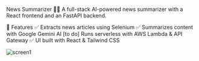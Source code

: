 News Summarizer 📰✨
A full-stack AI-powered news summarizer with a React frontend and an FastAPI backend.

🚀 Features
✅ Extracts news articles using Selenium
✅ Summarizes content with Google Gemini AI
[to do] Runs serverless with AWS Lambda & API Gateway
✅ UI built with React & Tailwind CSS


![screen1](https://github.com/user-attachments/assets/41719fe6-aa20-41f5-84b9-e22d96f33b9b)
